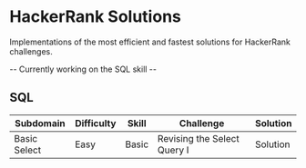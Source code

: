 # HackerRank Solutions
Implementations of the most efficient and fastest solutions for HackerRank challenges.

-- Currently working on the SQL skill --

## SQL
|      Subdomain      |     Difficulty      |  Skill  | Challenge                   |  Solution  |
| ------------------- | ------------------- | ------- | --------------------------- | ---------- |
|  Basic Select       |  Easy               |  Basic  | Revising the Select Query I | Solution   |
